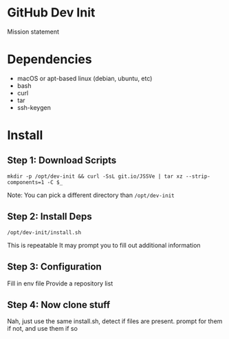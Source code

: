 # GitHub Dev Init

Mission statement

# Dependencies

* macOS or apt-based linux (debian, ubuntu, etc)
* bash
* curl
* tar
* ssh-keygen

# Install

## Step 1: Download Scripts

    mkdir -p /opt/dev-init && curl -SsL git.io/JSSVe | tar xz --strip-components=1 -C $_

Note: You can pick a different directory than `/opt/dev-init`

## Step 2: Install Deps

    /opt/dev-init/install.sh

This is repeatable
It may prompt you to fill out additional information

## Step 3: Configuration

Fill in env file
Provide a repository list

## Step 4: Now clone stuff

Nah, just use the same install.sh, detect if files are present. prompt for them if not, and use them if so
